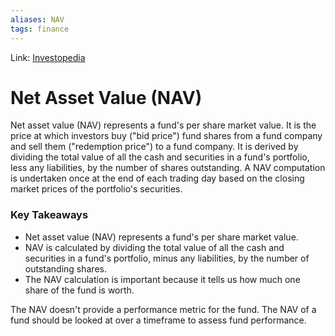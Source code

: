 ```yaml
---
aliases: NAV
tags: finance
---
```

Link: [Investopedia](https://www.investopedia.com/ask/answers/04/032604.asp)

# Net Asset Value (NAV)

Net asset value (NAV) represents a fund's per share market value. It is the price at which investors buy ("bid price") fund shares from a fund company and sell them ("redemption price") to a fund company. It is derived by dividing the total value of all the cash and securities in a fund's portfolio, less any liabilities, by the number of shares outstanding. A NAV computation is undertaken once at the end of each trading day based on the closing market prices of the portfolio's securities. 

### Key Takeaways
-   Net asset value (NAV) represents a fund's per share market value.
-   NAV is calculated by dividing the total value of all the cash and securities in a fund's portfolio, minus any liabilities, by the number of outstanding shares.
-   The NAV calculation is important because it tells us how much one share of the fund is worth.

The NAV doesn't provide a performance metric for the fund. The NAV of a fund should be looked at over a timeframe to assess fund performance.